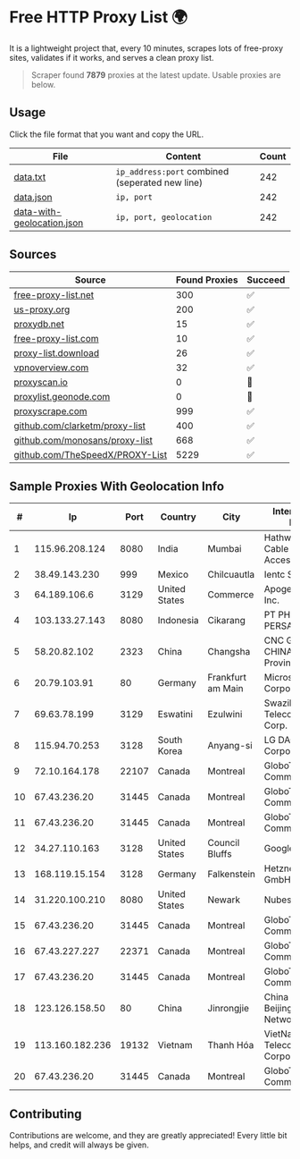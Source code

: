 
# Free HTTP Proxy List 🌍

It is a lightweight project that, every 10 minutes, scrapes lots of free-proxy sites, validates if it works, and serves a clean proxy list.


> Scraper found **7879** proxies at the latest update. Usable proxies are below.

## Usage

Click the file format that you want and copy the URL.


|File|Content|Count|
|----|-------|-----|
|[data.txt](https://raw.githubusercontent.com/themiralay/Proxy-List-World/master/data.txt)|`ip_address:port` combined (seperated new line)|242|
|[data.json](https://raw.githubusercontent.com/themiralay/Proxy-List-World/master/data.json)|`ip, port`|242|
|[data-with-geolocation.json](https://raw.githubusercontent.com/themiralay/Proxy-List-World/master/data-with-geolocation.json)|`ip, port, geolocation`|242|

## Sources

|Source|Found Proxies|Succeed|
|------|-------------|-------|
|[free-proxy-list.net](https://free-proxy-list.net)|300|✅|
|[us-proxy.org](https://www.us-proxy.org)|200|✅|
|[proxydb.net](http://proxydb.net)|15|✅|
|[free-proxy-list.com](https://free-proxy-list.com/?page=&port=&type%5B%5D=http&type%5B%5D=https&up_time=0&search=Search)|10|✅|
|[proxy-list.download](https://www.proxy-list.download/HTTP)|26|✅|
|[vpnoverview.com](https://vpnoverview.com/privacy/anonymous-browsing/free-proxy-servers)|32|✅|
|[proxyscan.io](https://www.proxyscan.io)|0|🚫|
|[proxylist.geonode.com](https://proxylist.geonode.com/api/proxy-list?limit=300&page=1&sort_by=lastChecked&sort_type=desc&protocols=http,https)|0|🚫|
|[proxyscrape.com](https://api.proxyscrape.com/v2/?request=displayproxies&protocol=http&timeout=10000&country=all&ssl=all&anonymity=all)|999|✅|
|[github.com/clarketm/proxy-list](https://raw.githubusercontent.com/clarketm/proxy-list/master/proxy-list-raw.txt)|400|✅|
|[github.com/monosans/proxy-list](https://raw.githubusercontent.com/monosans/proxy-list/main/proxies/http.txt)|668|✅|
|[github.com/TheSpeedX/PROXY-List](https://raw.githubusercontent.com/TheSpeedX/PROXY-List/master/http.txt)|5229|✅|


## Sample Proxies With Geolocation Info

|#|Ip|Port|Country|City|Internet Service Provider|
|-|--|----|-------|----|-------------------------|
|1|115.96.208.124|8080|India|Mumbai|Hathway IP over Cable Internet Access|
|2|38.49.143.230|999|Mexico|Chilcuautla|Ientc S De RL De CV|
|3|64.189.106.6|3129|United States|Commerce|Apogee Telecom Inc.|
|4|103.133.27.143|8080|Indonesia|Cikarang|PT PHATRIA INTI PERSADA|
|5|58.20.82.102|2323|China|Changsha|CNC Group CHINA169 Hunan Province Network|
|6|20.79.103.91|80|Germany|Frankfurt am Main|Microsoft Corporation|
|7|69.63.78.199|3129|Eswatini|Ezulwini|Swaziland Posts & Telecommunications Corp.|
|8|115.94.70.253|3128|South Korea|Anyang-si|LG DACOM Corporation|
|9|72.10.164.178|22107|Canada|Montreal|GloboTech Communications|
|10|67.43.236.20|31445|Canada|Montreal|GloboTech Communications|
|11|67.43.236.20|31445|Canada|Montreal|GloboTech Communications|
|12|34.27.110.163|3128|United States|Council Bluffs|Google LLC|
|13|168.119.15.154|3128|Germany|Falkenstein|Hetzner Online GmbH|
|14|31.220.100.210|8080|United States|Newark|Nubes, LLC|
|15|67.43.236.20|31445|Canada|Montreal|GloboTech Communications|
|16|67.43.227.227|22371|Canada|Montreal|GloboTech Communications|
|17|67.43.236.20|31445|Canada|Montreal|GloboTech Communications|
|18|123.126.158.50|80|China|Jinrongjie|China Unicom Beijing Province Network|
|19|113.160.182.236|19132|Vietnam|Thanh Hóa|VietNam Post and Telecom Corporation|
|20|67.43.236.20|31445|Canada|Montreal|GloboTech Communications|



## Contributing

Contributions are welcome, and they are greatly appreciated! Every
little bit helps, and credit will always be given.

